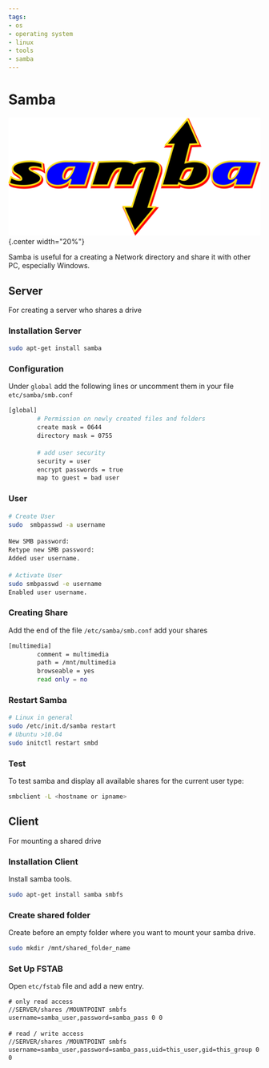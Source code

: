 ```yaml
---
tags:
- os
- operating system
- linux
- tools
- samba
---
```

# Samba
![](img/samba.svg){.center width="20%"}

Samba is useful for a creating a Network directory and share it with other PC, especially Windows.

## Server

For creating a server who shares a drive

### Installation Server

``` bash
sudo apt-get install samba
```

### Configuration

Under `global` add the following lines or uncomment them in your file `etc/samba/smb.conf`

``` bash linenums="1" title="/etc/samba/smb.conf"
[global]
        # Permission on newly created files and folders
        create mask = 0644
        directory mask = 0755

        # add user security
        security = user
        encrypt passwords = true
        map to guest = bad user
```

### User

``` bash
# Create User
sudo  smbpasswd -a username

New SMB password:
Retype new SMB password:
Added user username.

# Activate User
sudo smbpasswd -e username
Enabled user username.
```

### Creating Share

Add the end of the file `/etc/samba/smb.conf` add your shares

``` bash title="/etc/samba/smb.conf"
[multimedia]
        comment = multimedia
        path = /mnt/multimedia
        browseable = yes
        read only = no
```

### Restart Samba

``` bash
# Linux in general
sudo /etc/init.d/samba restart
# Ubuntu >10.04
sudo initctl restart smbd
```

### Test

To test samba and display all available shares for the current user type:

``` bash
smbclient -L <hostname or ipname>
```

## Client

For mounting a shared drive

### Installation Client

Install samba tools.

``` bash
sudo apt-get install samba smbfs
```

### Create shared folder

Create before an empty folder where you want to mount your samba drive.

``` bash
sudo mkdir /mnt/shared_folder_name
```

### Set Up FSTAB

Open `etc/fstab` file and add a new entry.

``` title="/etc/fstab"
# only read access
//SERVER/shares /MOUNTPOINT smbfs username=samba_user,password=samba_pass 0 0

# read / write access
//SERVER/shares /MOUNTPOINT smbfs username=samba_user,password=samba_pass,uid=this_user,gid=this_group 0 0
```

